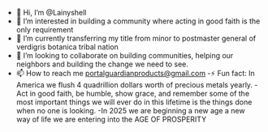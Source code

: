 - 👋 Hi, I’m @Lainyshell
- 👀 I’m interested in building a community where acting in good faith is the only requirement
- 🌱 I’m currently transferring my title from minor to postmaster general of verdigris botanica tribal nation
- 💞️ I’m looking to collaborate on building communities, helping our neighbors and building the change we need to see. 
- 📫 How to reach me portalguardianproducts@gmail.com
  -⚡ Fun fact: In America we flush 4 quadrillion dollars worth of precious metals yearly.
  -Act in good faith, be humble, show grace, and remember some of the most important things we will ever do in this lifetime is the things done when no one is looking.
  -In 2025 we are beginning a new age a new way of life we are entering into the AGE OF PROSPERITY

<!---
Lainyshell/Lainyshell is a ✨ special ✨ repository because its `README.md` (this file) appears on your GitHub profile.
You can click the Preview link to take a look at your changes.
--->
